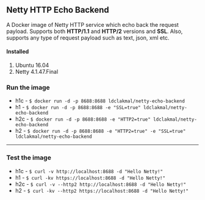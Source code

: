 ## Netty HTTP Echo Backend

A Docker image of Netty HTTP service which echo back the request payload. Supports both **HTTP/1.1** and **HTTP/2** versions and **SSL**. Also, supports any type of request payload such as text, json, xml etc.

#### Installed
1. Ubuntu 16.04
2. Netty 4.1.47.Final

### Run the image

- h1c - `$ docker run -d -p 8688:8688 ldclakmal/netty-echo-backend`
- h1 - `$ docker run -d -p 8688:8688 -e "SSL=true" ldclakmal/netty-echo-backend`
- h2c - `$ docker run -d -p 8688:8688 -e "HTTP2=true" ldclakmal/netty-echo-backend`
- h2 - `$ docker run -d -p 8688:8688 -e "HTTP2=true" -e "SSL=true" ldclakmal/netty-echo-backend`

---
### Test the image

- h1c - `$ curl -v http://localhost:8688 -d "Hello Netty!"`
- h1 - `$ curl -kv https://localhost:8688 -d "Hello Netty!"`
- h2c - `$ curl -v --http2 http://localhost:8688 -d "Hello Netty!"`
- h2 - `$ curl -kv --http2 https://localhost:8688 -d "Hello Netty!"`
